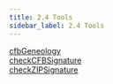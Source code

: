 ```yaml
---
title: 2.4 Tools
sidebar_label: 2.4 Tools
---
```


[cfbGeneology](artifacts/internalCFBGeneology)  
[checkCFBSignature](artifacts/internalCheckCFBSignature)  
[checkZIPSignature](artifacts/internalCheckZIPSignature)